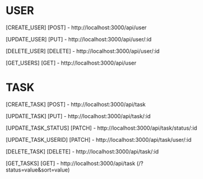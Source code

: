 # <Task Tracker API>

# USER
[CREATE_USER] [POST] - http://localhost:3000/api/user

[UPDATE_USER] [PUT] - http://localhost:3000/api/user/:id

[DELETE_USER] [DELETE] - http://localhost:3000/api/user/:id

[GET_USERS] [GET] - http://localhost:3000/api/user

# TASK
[CREATE_TASK] [POST] - http://localhost:3000/api/task

[UPDATE_TASK] [PUT] - http://localhost:3000/api/task/:id

[UPDATE_TASK_STATUS] [PATCH] - http://localhost:3000/api/task/status/:id

[UPDATE_TASK_USERID] [PATCH] - http://localhost:3000/api/task/user/:id

[DELETE_TASK] [DELETE] - http://localhost:3000/api/task/:id

[GET_TASKS] [GET] - http://localhost:3000/api/task (/?status=value&sort=value)
